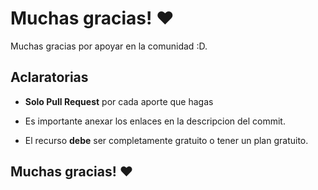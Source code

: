 # Muchas gracias! ❤️

Muchas gracias por apoyar en la comunidad :D.

## Aclaratorias

- **Solo Pull Request** por cada aporte que hagas

- Es importante anexar los enlaces en la descripcion del commit.
  
- El recurso **debe** ser completamente gratuito o tener un plan gratuito.

## Muchas gracias! ❤️
